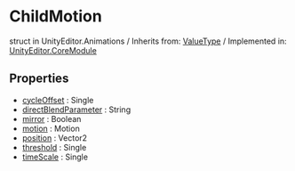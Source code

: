 # ChildMotion
struct in UnityEditor.Animations
 / Inherits from: <a href="https://docs.unity3d.com/6000.1/Documentation/ScriptReference/ValueType.html">ValueType</a> / Implemented in: <a href="https://docs.unity3d.com/6000.1/Documentation/ScriptReference/UnityEditor.CoreModule.html">UnityEditor.CoreModule</a>

## Properties
- <a href="https://docs.unity3d.com/6000.1/Documentation/ScriptReference/ChildMotion-cycleOffset.html">cycleOffset</a> : Single
- <a href="https://docs.unity3d.com/6000.1/Documentation/ScriptReference/ChildMotion-directBlendParameter.html">directBlendParameter</a> : String
- <a href="https://docs.unity3d.com/6000.1/Documentation/ScriptReference/ChildMotion-mirror.html">mirror</a> : Boolean
- <a href="https://docs.unity3d.com/6000.1/Documentation/ScriptReference/ChildMotion-motion.html">motion</a> : Motion
- <a href="https://docs.unity3d.com/6000.1/Documentation/ScriptReference/ChildMotion-position.html">position</a> : Vector2
- <a href="https://docs.unity3d.com/6000.1/Documentation/ScriptReference/ChildMotion-threshold.html">threshold</a> : Single
- <a href="https://docs.unity3d.com/6000.1/Documentation/ScriptReference/ChildMotion-timeScale.html">timeScale</a> : Single
